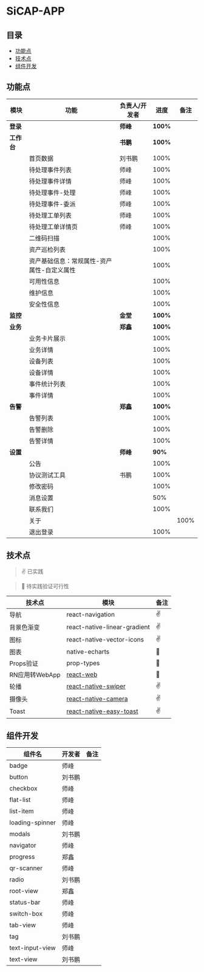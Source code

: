 # SiCAP-APP

## 目录
* [功能点](#功能点)
* [技术点](#技术点)
* [组件开发](#组件开发)

## 功能点

| 模块 | 功能 | 负责人/开发者 | 进度 | 备注 |
| --- | --- | --- | --- | --- |
| **登录** |  | **师峰** | **100%** |  |
| **工作台** |  | **书鹏** | **100%** |  |
|  | 首页数据 | 刘书鹏 | 100% |  |
|  | 待处理事件列表 | 师峰 | 100% |  |
|  | 待处理事件详情 | 师峰 | 100% |  |
|  | 待处理事件-处理 | 师峰 | 100% |  |
|  | 待处理事件-委派 | 师峰 | 100% |  |
|  | 待处理工单列表 | 师峰 | 100% |  |
|  | 待处理工单详情页 | 师峰 | 100% |  |
|  | 二维码扫描 |  | 100% |  |
|  | 资产巡检列表 |  | 100% |  |
|  | 资产基础信息：常规属性-资产属性-自定义属性 |  | 100% |  |
|  | 可用性信息 |  | 100% |  |
|  | 维护信息 |  | 100% |  |
|  | 安全性信息 |  | 100% |  |
| **监控** |  | **金堂** | **100%** |  |
| **业务** |  | **郑鑫** | **100%** |  |
|  | 业务卡片展示 |  | 100% |  |
|  | 业务详情 |  | 100% |  |
|  | 设备列表 |  | 100% |  |
|  | 设备详情 |  | 100% |  |
|  | 事件统计列表 |  | 100% |  |
|  | 事件详情 |  | 100% |  |
| **告警** |  | **郑鑫** | **100%** |  |
|  | 告警列表 |  | 100% |  |
|  | 告警删除 |  | 100% |  |
|  | 告警详情 |  | 100% |  |
| **设置** |  | **师峰** | **90%** |  |
|  | 公告 |  | 100% |  |
|  | 协议测试工具 | 书鹏 | 100% |  |
|  | 修改密码 |  | 100% |  |
|  | 消息设置 |  | 50% |  |
|  | 联系我们 |  | 100% |  |
|  | 关于 |  |  | 100% |
|  | 退出登录 |  | 100% |  |

## 技术点
> :v: 已实践

> :runner: 待实践验证可行性

| 技术点 | 模块 | 备注 |
| --- | --- | --- |
| 导航 | react-navigation | :v: |
| 背景色渐变 | react-native-linear-gradient | :v: |
| 图标 | react-native-vector-icons | :v: |
| 图表 | native-echarts | :runner: |
| Props验证 | prop-types | :runner: |
| RN应用转WebApp | [react-web](https://github.com/taobaofed/react-web) | :runner: |
| 轮播 | [react-native-swiper](https://github.com/leecade/react-native-swiper) | :v: |
| 摄像头 | [react-native-camera](https://github.com/lwansbrough/react-native-camera) | :v: |
| Toast | [react-native-easy-toast](https://github.com/crazycodeboy/react-native-easy-toast) | :v: |

## 组件开发
| 组件名 | 开发者 | 备注 |
| --- | --- | --- |
| badge | 师峰 |  |
| button | 刘书鹏 |  |
| checkbox | 师峰 |  |
| flat-list | 师峰 |  |
| list-item | 师峰 |
| loading-spinner | 师峰 |  |
| modals | 刘书鹏 |  |
| navigator | 师峰 |  |
| progress | 郑鑫 |  |
| qr-scanner | 师峰 |  |
| radio | 刘书鹏 |  |
| root-view | 郑鑫 |  |
| status-bar | 师峰 |  |
| switch-box | 师峰 |  |
| tab-view | 师峰 |  |
| tag | 刘书鹏 |  |
| text-input-view| 师峰 |  |
| text-view | 刘书鹏 |  |

